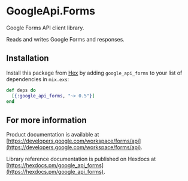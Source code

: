 # GoogleApi.Forms

Google Forms API client library.

Reads and writes Google Forms and responses.

## Installation

Install this package from [Hex](https://hex.pm) by adding
`google_api_forms` to your list of dependencies in `mix.exs`:

```elixir
def deps do
  [{:google_api_forms, "~> 0.5"}]
end
```

## For more information

Product documentation is available at [https://developers.google.com/workspace/forms/api](https://developers.google.com/workspace/forms/api).

Library reference documentation is published on Hexdocs at
[https://hexdocs.pm/google_api_forms](https://hexdocs.pm/google_api_forms).
